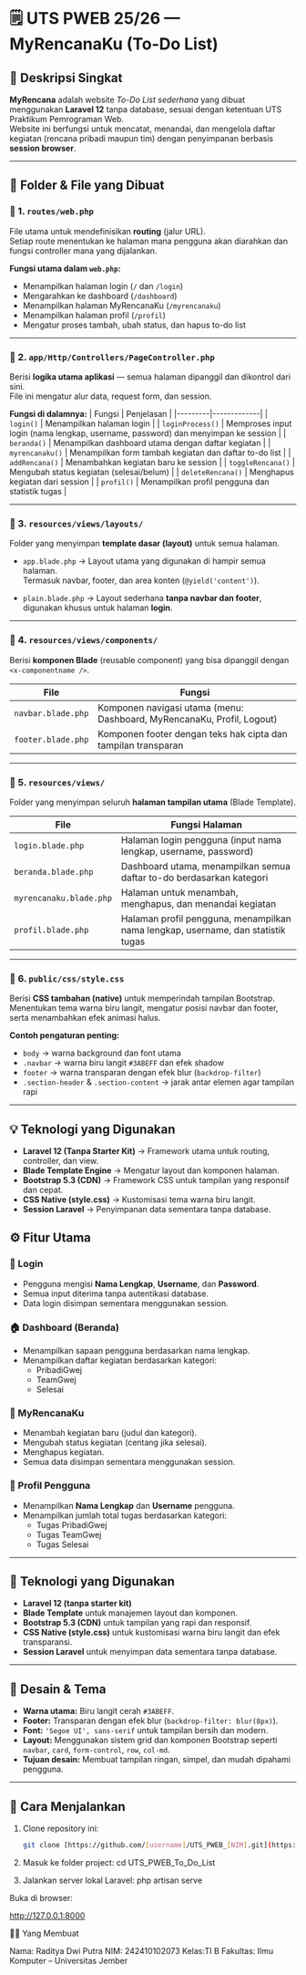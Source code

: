 # 🗒️ UTS PWEB 25/26 — MyRencanaKu (To-Do List)

## 📌 Deskripsi Singkat
**MyRencana** adalah website *To-Do List sederhana* yang dibuat menggunakan **Laravel 12** tanpa database, sesuai dengan ketentuan UTS Praktikum Pemrograman Web.  
Website ini berfungsi untuk mencatat, menandai, dan mengelola daftar kegiatan (rencana pribadi maupun tim) dengan penyimpanan berbasis **session browser**.

---
## 📁 Folder & File yang Dibuat

### 🧭 1. `routes/web.php`
File utama untuk mendefinisikan **routing** (jalur URL).  
Setiap route menentukan ke halaman mana pengguna akan diarahkan dan fungsi controller mana yang dijalankan.

**Fungsi utama dalam `web.php`:**
- Menampilkan halaman login (`/` dan `/login`)
- Mengarahkan ke dashboard (`/dashboard`)
- Menampilkan halaman MyRencanaKu (`/myrencanaku`)
- Menampilkan halaman profil (`/profil`)
- Mengatur proses tambah, ubah status, dan hapus to-do list

---

### 🧩 2. `app/Http/Controllers/PageController.php`
Berisi **logika utama aplikasi** — semua halaman dipanggil dan dikontrol dari sini.  
File ini mengatur alur data, request form, dan session.

**Fungsi di dalamnya:**
| Fungsi | Penjelasan |
|---------|-------------|
| `login()` | Menampilkan halaman login |
| `loginProcess()` | Memproses input login (nama lengkap, username, password) dan menyimpan ke session |
| `beranda()` | Menampilkan dashboard utama dengan daftar kegiatan |
| `myrencanaku()` | Menampilkan form tambah kegiatan dan daftar to-do list |
| `addRencana()` | Menambahkan kegiatan baru ke session |
| `toggleRencana()` | Mengubah status kegiatan (selesai/belum) |
| `deleteRencana()` | Menghapus kegiatan dari session |
| `profil()` | Menampilkan profil pengguna dan statistik tugas |

---

### 🎨 3. `resources/views/layouts/`
Folder yang menyimpan **template dasar (layout)** untuk semua halaman.

- `app.blade.php` → Layout utama yang digunakan di hampir semua halaman.  
  Termasuk navbar, footer, dan area konten (`@yield('content')`).

- `plain.blade.php` → Layout sederhana **tanpa navbar dan footer**, digunakan khusus untuk halaman **login**.

---

### 🧱 4. `resources/views/components/`
Berisi **komponen Blade** (reusable component) yang bisa dipanggil dengan `<x-componentname />`.

| File | Fungsi |
|------|---------|
| `navbar.blade.php` | Komponen navigasi utama (menu: Dashboard, MyRencanaKu, Profil, Logout) |
| `footer.blade.php` | Komponen footer dengan teks hak cipta dan tampilan transparan |

---

### 📄 5. `resources/views/`
Folder yang menyimpan seluruh **halaman tampilan utama** (Blade Template).

| File | Fungsi Halaman |
|------|----------------|
| `login.blade.php` | Halaman login pengguna (input nama lengkap, username, password) |
| `beranda.blade.php` | Dashboard utama, menampilkan semua daftar to-do berdasarkan kategori |
| `myrencanaku.blade.php` | Halaman untuk menambah, menghapus, dan menandai kegiatan |
| `profil.blade.php` | Halaman profil pengguna, menampilkan nama lengkap, username, dan statistik tugas |

---

### 🎨 6. `public/css/style.css`
Berisi **CSS tambahan (native)** untuk memperindah tampilan Bootstrap.  
Menentukan tema warna biru langit, mengatur posisi navbar dan footer, serta menambahkan efek animasi halus.

**Contoh pengaturan penting:**
- `body` → warna background dan font utama  
- `.navbar` → warna biru langit `#3ABEFF` dan efek shadow  
- `footer` → warna transparan dengan efek blur (`backdrop-filter`)  
- `.section-header` & `.section-content` → jarak antar elemen agar tampilan rapi  

---

## 💡 Teknologi yang Digunakan
- **Laravel 12 (Tanpa Starter Kit)** → Framework utama untuk routing, controller, dan view.  
- **Blade Template Engine** → Mengatur layout dan komponen halaman.  
- **Bootstrap 5.3 (CDN)** → Framework CSS untuk tampilan yang responsif dan cepat.  
- **CSS Native (style.css)** → Kustomisasi tema warna biru langit.  
- **Session Laravel** → Penyimpanan data sementara tanpa database.


## ⚙️ Fitur Utama
### 🔐 Login
- Pengguna mengisi **Nama Lengkap**, **Username**, dan **Password**.  
- Semua input diterima tanpa autentikasi database.  
- Data login disimpan sementara menggunakan session.  

### 🏠 Dashboard (Beranda)
- Menampilkan sapaan pengguna berdasarkan nama lengkap.  
- Menampilkan daftar kegiatan berdasarkan kategori:
  - PribadiGwej  
  - TeamGwej  
  - Selesai  

### 📝 MyRencanaKu
- Menambah kegiatan baru (judul dan kategori).  
- Mengubah status kegiatan (centang jika selesai).  
- Menghapus kegiatan.  
- Semua data disimpan sementara menggunakan session.  

### 👤 Profil Pengguna
- Menampilkan **Nama Lengkap** dan **Username** pengguna.  
- Menampilkan jumlah total tugas berdasarkan kategori:
  - Tugas PribadiGwej  
  - Tugas TeamGwej  
  - Tugas Selesai  

---

## 🧩 Teknologi yang Digunakan
- **Laravel 12 (tanpa starter kit)**  
- **Blade Template** untuk manajemen layout dan komponen.  
- **Bootstrap 5.3 (CDN)** untuk tampilan yang rapi dan responsif.  
- **CSS Native (style.css)** untuk kustomisasi warna biru langit dan efek transparansi.  
- **Session Laravel** untuk menyimpan data sementara tanpa database.  

---

## 🎨 Desain & Tema
- **Warna utama:** Biru langit cerah `#3ABEFF`.  
- **Footer:** Transparan dengan efek blur (`backdrop-filter: blur(8px)`).  
- **Font:** `'Segoe UI', sans-serif` untuk tampilan bersih dan modern.  
- **Layout:** Menggunakan sistem grid dan komponen Bootstrap seperti `navbar`, `card`, `form-control`, `row`, `col-md`.  
- **Tujuan desain:** Membuat tampilan ringan, simpel, dan mudah dipahami pengguna.  

---

## 🚀 Cara Menjalankan
1. Clone repository ini:
   ```bash
   git clone [https://github.com/[username]/UTS_PWEB_[NIM].git](https://github.com/Radity44/-UTS-PWEB-GENAP-25-26_-2073_-Raditya-Fansa-Nabiha.git)
2. Masuk ke folder project:
    cd  UTS_PWEB_To_Do_List

3. Jalankan server lokal Laravel:
    php artisan serve

Buka di browser:

http://127.0.0.1:8000

👨‍💻 Yang Membuat

Nama: Raditya Dwi Putra
NIM: 242410102073
Kelas:TI B
Fakultas: Ilmu Komputer – Universitas Jember
